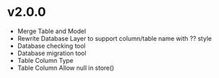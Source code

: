 # v2.0.0

- Merge Table and Model
- Rewrite Database Layer to support column/table name with ?? style
- Database checking tool
- Database migration tool
- Table Column Type
- Table Column Allow null in store()
